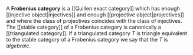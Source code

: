 A __Frobenius category__ is a [[Quillen exact category]] which has enough [[injective object|injectives]] and enough [[projective object|projectives]] and where the class of projectives coincides with the class of injectives. The [[stable category]] of a Frobenius category is canonically a [[triangulated category]]. If a triangulated category $T$ is triangle equivalent to the stable category of a Frobenius category we say that the $T$ is <em>algebraic</em>.